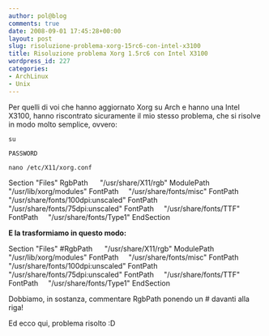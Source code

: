 ```yaml
---
author: pol@blog
comments: true
date: 2008-09-01 17:45:28+00:00
layout: post
slug: risoluzione-problema-xorg-15rc6-con-intel-x3100
title: Risoluzione problema Xorg 1.5rc6 con Intel X3100
wordpress_id: 227
categories:
- ArchLinux
- Unix
---
```


Per quelli di voi che hanno aggiornato Xorg su Arch e hanno una Intel X3100, hanno riscontrato sicuramente il mio stesso problema, che si risolve in modo molto semplice, ovvero:

`su`

`PASSWORD`

`nano /etc/X11/xorg.conf`


Section "Files"
RgbPath      "/usr/share/X11/rgb"
ModulePath   "/usr/lib/xorg/modules"
FontPath     "/usr/share/fonts/misc"
FontPath     "/usr/share/fonts/100dpi:unscaled"
FontPath     "/usr/share/fonts/75dpi:unscaled"
FontPath     "/usr/share/fonts/TTF"
FontPath     "/usr/share/fonts/Type1"
EndSection

**E la trasformiamo in questo modo:**


Section "Files"
#RgbPath      "/usr/share/X11/rgb"
ModulePath   "/usr/lib/xorg/modules"
FontPath     "/usr/share/fonts/misc"
FontPath     "/usr/share/fonts/100dpi:unscaled"
FontPath     "/usr/share/fonts/75dpi:unscaled"
FontPath     "/usr/share/fonts/TTF"
FontPath     "/usr/share/fonts/Type1"
EndSection

Dobbiamo, in sostanza, commentare RgbPath ponendo un # davanti alla riga!

Ed ecco qui, problema risolto :D
